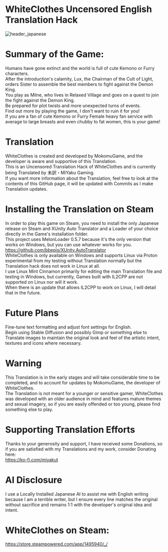 # **WhiteClothes Uncensored English Translation Hack**
![header_japanese](https://github.com/user-attachments/assets/c646a293-1626-4700-a6d8-0f4ea5fc095d)
# **Summary of the Game:**
Humans have gone extinct and the world is full of cute Kemono or Furry characters.    
After the introduction's calamity, Lux, the Chairman of the Cult of Light, orders Sister to assemble the best members to fight against the Demon King.  
You play as Milne, who lives in Relaxed Village and goes on a quest to join the fight against the Demon King.  
Be prepared for plot twists and more unexpected turns of events.  
Find out more by playing the game, I don't want to ruin it for you!  
If you are a fan of cute Kemono or Furry Female heavy fan service with average to large breasts and even chubby to fat women, this is your game!  

# **Translation**
WhiteClothes is created and developed by MokomuGame, and the developer is aware and supportive of this Translation.  
This is an Uncensored Translation Hack of WhiteClothes and is currently being Translated by 未訳・MiYaku Gaming.  
If you want more information about the Translation, feel free to look at the contents of this GitHub page, it will be updated with Commits as I make Translation updates.  

# **Installing the Translation on Steam**
In order to play this game on Steam, you need to install the only Japanese release on Steam and XUnity Auto Translator and a Loader of your choice directly in the Game's installation folder.  
This project uses MelonLoader 0.5.7 because it's the only version that works on Windows, but you can use whatever works for you.  
https://github.com/bbepis/XUnity.AutoTranslator  
WhiteClothes is only available on Windows and supports Linux via Proton experimental from my testing without Translation normally but the Translation hack does not work in Linux at all.  
I use Linux Mint Cinnamon primarily for editing the main Translation file and testing in Windows, but currently, Games built with IL2CPP are not supported on Linux nor will it work.  
When there is an update that allows IL2CPP to work on Linux, I will detail that in the future.  

# **Future Plans**
Fine-tune text formatting and adjust font settings for English.  
Begin using Stable Diffusion and possibly Gimp or something else to Translate images to maintain the original look and feel of the artistic intent, textures and icons where necessary.  

# **Warning**
This Translation is in the early stages and will take considerable time to be completed, and to account for updates by MokomuGame, the developer of WhiteClothes.  
The Translation is not meant for a younger or sensitive gamer, WhiteClothes was developed with an older audience in mind and features mature themes and sexual imagery, so if you are easily offended or too young, please find something else to play.  

# **Supporting Translation Efforts**
Thanks to your generosity and support, I have received some Donations, so if you are satisfied with my Translations and my work, consider Donating here:  
https://ko-fi.com/miyakut  

# **AI Disclosure**
I use a Locally Installed Japanese AI to assist me with English writing because I am a terrible writer, but I ensure every line matches the original without sacrifice and remains 1:1 with the developer's original idea and intent.  

# **WhiteClothes on Steam:**
https://store.steampowered.com/app/1495940/_/
